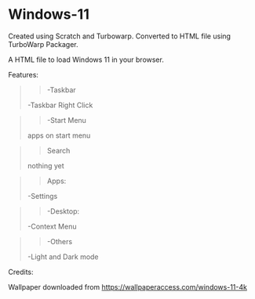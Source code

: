 # Windows-11
Created using Scratch and Turbowarp. 
Converted to HTML file using TurboWarp Packager.

A HTML file to load Windows 11 in your browser.

Features:

>>-Taskbar
>
>-Taskbar Right Click

>>-Start Menu
>
>apps on start menu

>>Search
>
>nothing yet

>>Apps:
>
>-Settings

>>-Desktop:
>
>-Context Menu

>>-Others
>
>-Light and Dark mode

Credits:

Wallpaper downloaded from https://wallpaperaccess.com/windows-11-4k
